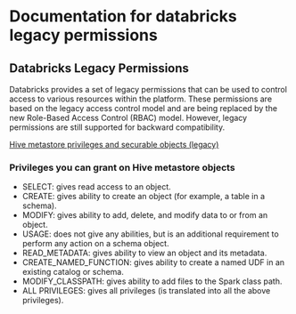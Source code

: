 # Documentation for databricks legacy permissions

## Databricks Legacy Permissions

Databricks provides a set of legacy permissions that can be used to control access to various resources within the platform. These permissions are based on the legacy access control model and are being replaced by the new Role-Based Access Control (RBAC) model. However, legacy permissions are still supported for backward compatibility.

[Hive metastore privileges and securable objects (legacy)](https://learn.microsoft.com/en-us/azure/databricks/data-governance/table-acls/object-privileges)

### Privileges you can grant on Hive metastore objects
- SELECT: gives read access to an object.
- CREATE: gives ability to create an object (for example, a table in a schema).
- MODIFY: gives ability to add, delete, and modify data to or from an object.
- USAGE: does not give any abilities, but is an additional requirement to perform any action on a schema object.
- READ_METADATA: gives ability to view an object and its metadata.
- CREATE_NAMED_FUNCTION: gives ability to create a named UDF in an existing catalog or schema.
- MODIFY_CLASSPATH: gives ability to add files to the Spark class path.
- ALL PRIVILEGES: gives all privileges (is translated into all the above privileges).

